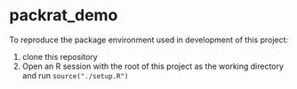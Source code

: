 # packrat_demo

To reproduce the package environment used in development of this project:

1. clone this repository
2. Open an R session with the root of this project as the working directory and run `source("./setup.R")`
